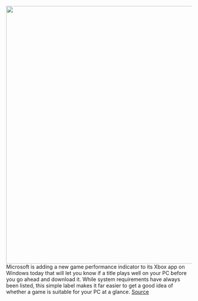 <img src='https://cdn.vox-cdn.com/thumbor/i0k0QFB4EV0zCx8_TaHs3qMiEHc=/0x0:1776x999/1200x800/filters:focal(746x358:1030x642)/cdn.vox-cdn.com/uploads/chorus_image/image/70983107/Hero_image_68290b0f74192ec318e0.0.jpg' width='700px' /><br/>
Microsoft is adding a new game performance indicator to its Xbox app on Windows today that will let you know if a title plays well on your PC before you go ahead and download it. While system requirements have always been listed, this simple label makes it far easier to get a good idea of whether a game is suitable for your PC at a glance.
<a href='https://www.theverge.com/2022/6/16/23170987/xbox-windows-app-performance-check-june-2022-update'> Source <a/>